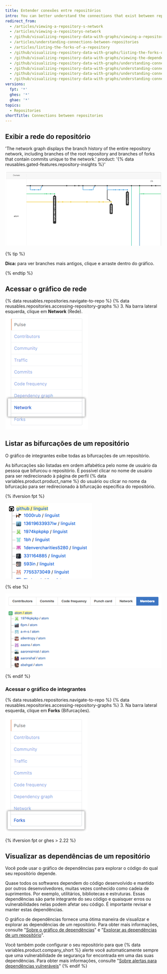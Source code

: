 ```yaml
---
title: Entender conexões entre repositórios
intro: You can better understand the connections that exist between repositories by viewing a repository's network and forks and the projects that depend on the repository.
redirect_from:
  - /articles/viewing-a-repository-s-network
  - /articles/viewing-a-repositorys-network
  - /github/visualizing-repository-data-with-graphs/viewing-a-repositorys-network
  - /articles/understanding-connections-between-repositories
  - /articles/listing-the-forks-of-a-repository
  - /github/visualizing-repository-data-with-graphs/listing-the-forks-of-a-repository
  - /github/visualizing-repository-data-with-graphs/viewing-the-dependencies-of-a-repository
  - /github/visualizing-repository-data-with-graphs/understanding-connections-between-repositories
  - /github/visualizing-repository-data-with-graphs/understanding-connections-between-repositories/viewing-a-repositorys-network
  - /github/visualizing-repository-data-with-graphs/understanding-connections-between-repositories/listing-the-forks-of-a-repository
  - /github/visualizing-repository-data-with-graphs/understanding-connections-between-repositories/viewing-the-dependencies-of-a-repository
versions:
  fpt: '*'
  ghes: '*'
  ghae: '*'
topics:
  - Repositories
shortTitle: Connections between repositories
---
```


## Exibir a rede do repositório

'The network graph displays the branch history of the entire repository network, including branches of the root repository and branches of forks that contain commits unique to the network.' product: '{% data reusables.gated-features.repository-insights %}'

![Gráfico de rede do repositório](/assets/images/help/graphs/repo_network_graph.png)

{% tip %}

**Dica:** para ver branches mais antigos, clique e arraste dentro do gráfico.

{% endtip %}

## Acessar o gráfico de rede

{% data reusables.repositories.navigate-to-repo %}
{% data reusables.repositories.accessing-repository-graphs %}
3. Na barra lateral esquerda, clique em **Network** (Rede). ![Guia Network (Rede)](/assets/images/help/graphs/network_tab.png)

## Listar as bifurcações de um repositório

O gráfico de integrantes exibe todas as bifurcações de um repositório.

As bifurcações são listadas em ordem alfabética pelo nome de usuário da pessoa que bifurcou o repositório. É possível clicar no nome de usuário para ser redirecionado à página de perfil {% data variables.product.product_name %} do usuário ou clicar no nome da bifurcação para ser redirecionado à bifurcação específica do repositório.

{% ifversion fpt %}

![Gráfico de integrantes do repositório](/assets/images/help/graphs/repo_forks_graph_dotcom.png)

{% else %}

![Gráfico de integrantes do repositório](/assets/images/help/graphs/repo_members_graph.png)

{% endif %}

### Acessar o gráfico de integrantes

{% data reusables.repositories.navigate-to-repo %}
{% data reusables.repositories.accessing-repository-graphs %}
3. Na barra lateral esquerda, clique em **Forks** (Bifurcações). ![Aba Forks (Bifurcações)](/assets/images/help/graphs/graphs-sidebar-forks-tab.png)

{% ifversion fpt or ghes > 2.22 %}
## Visualizar as dependências de um repositório

Você pode usar o gráfico de dependências para explorar o código do qual seu repositório depende.

Quase todos os softwares dependem do código desenvolvido e mantido por outros desenvolvedores, muitas vezes conhecido como cadeia de suprimentos. Por exemplo, utilitários, bibliotecas e estruturas. Essas dependências são parte integrante do seu código e quaisquer erros ou vulnerabilidades nelas podem afetar seu código. É importante revisar e manter estas dependências.

O gráfico de dependências fornece uma ótima maneira de visualizar e explorar as dependências de um repositório. Para obter mais informações, consulte "[Sobre o gráfico de dependências](/code-security/supply-chain-security/about-the-dependency-graph)" e "[Explorar as dependências de um repositório](/code-security/supply-chain-security/exploring-the-dependencies-of-a-repository)".

Você também pode configurar o seu repositório para que {% data variables.product.company_short %} alerte você automaticamente sempre que uma vulnerabilidade de segurança for encontrada em uma das suas dependências. Para obter mais informações, consulte "[Sobre alertas para dependências vulneráveis](/github/managing-security-vulnerabilities/about-alerts-for-vulnerable-dependencies)"
{% endif %}
